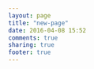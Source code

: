 ```yaml
---
layout: page
title: "new-page"
date: 2016-04-08 15:52
comments: true
sharing: true
footer: true
---
```

